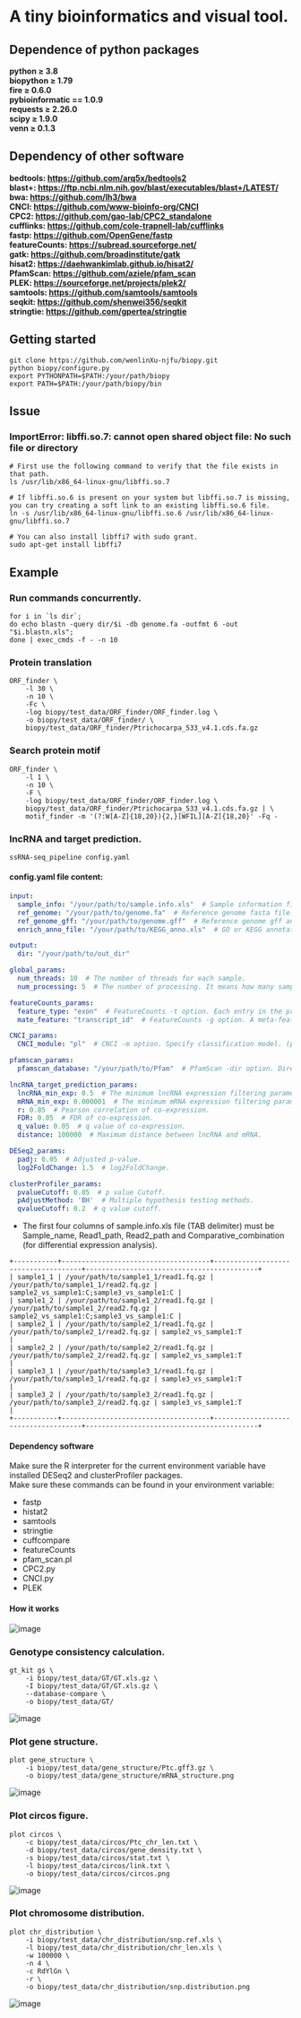 # A tiny bioinformatics and visual tool.

## Dependence of python packages
**python ≥ 3.8<br />
biopython ≥ 1.79<br />
fire ≥ 0.6.0<br />
pybioinformatic == 1.0.9<br />
requests ≥ 2.26.0<br />
scipy ≥ 1.9.0<br />
venn ≥ 0.1.3<br />**
## Dependency of other software
**bedtools: https://github.com/arq5x/bedtools2<br />
blast+: https://ftp.ncbi.nlm.nih.gov/blast/executables/blast+/LATEST/<br />
bwa: https://github.com/lh3/bwa<br />
CNCI: https://github.com/www-bioinfo-org/CNCI<br />
CPC2: https://github.com/gao-lab/CPC2_standalone<br />
cufflinks: https://github.com/cole-trapnell-lab/cufflinks<br />
fastp: https://github.com/OpenGene/fastp<br />
featureCounts: https://subread.sourceforge.net/<br />
gatk: https://github.com/broadinstitute/gatk<br />
hisat2: https://daehwankimlab.github.io/hisat2/<br />
PfamScan: https://github.com/aziele/pfam_scan<br />
PLEK: https://sourceforge.net/projects/plek2/<br />
samtools: https://github.com/samtools/samtools<br />
seqkit: https://github.com/shenwei356/seqkit<br />
stringtie: https://github.com/gpertea/stringtie**

## Getting started
```shell
git clone https://github.com/wenlinXu-njfu/biopy.git
python biopy/configure.py
export PYTHONPATH=$PATH:/your/path/biopy
export PATH=$PATH:/your/path/biopy/bin
```

## Issue
### ImportError: libffi.so.7: cannot open shared object file: No such file or directory
```shell
# First use the following command to verify that the file exists in that path.
ls /usr/lib/x86_64-linux-gnu/libffi.so.7

# If libffi.so.6 is present on your system but libffi.so.7 is missing, you can try creating a soft link to an existing libffi.so.6 file.
ln -s /usr/lib/x86_64-linux-gnu/libffi.so.6 /usr/lib/x86_64-linux-gnu/libffi.so.7

# You can also install libffi7 with sudo grant.
sudo apt-get install libffi7
```

## Example
### Run commands concurrently.
```shell
for i in `ls dir`;
do echo blastn -query dir/$i -db genome.fa -outfmt 6 -out "$i.blastn.xls";
done | exec_cmds -f - -n 10
```

### Protein translation
```shell
ORF_finder \
    -l 30 \
    -n 10 \
    -Fc \
    -log biopy/test_data/ORF_finder/ORF_finder.log \
    -o biopy/test_data/ORF_finder/ \
    biopy/test_data/ORF_finder/Ptrichocarpa_533_v4.1.cds.fa.gz
```
### Search protein motif
```shell
ORF_finder \
    -l 1 \
    -n 10 \
    -F \
    -log biopy/test_data/ORF_finder/ORF_finder.log \
    biopy/test_data/ORF_finder/Ptrichocarpa_533_v4.1.cds.fa.gz | \
    motif_finder -m '(?:W[A-Z]{18,20}){2,}[WFIL][A-Z]{18,20}' -Fq -
```

### lncRNA and target prediction.
```shell
ssRNA-seq_pipeline config.yaml
```

#### config.yaml file content:
```yaml
input:
  sample_info: "/your/path/to/sample.info.xls"  # Sample information file.
  ref_genome: "/your/path/to/genome.fa"  # Reference genome fasta file.
  ref_genome_gff: "/your/path/to/genome.gff"  # Reference genome gff annotation file.
  enrich_anno_file: "/your/path/to/KEGG_anno.xls"  # GO or KEGG annotation file for enrichment analysis. (ID\tTerm\tDescription, eg. Pe.001G000600.2\tGO:0005886\tplasma membrane)

output:
  dir: "/your/path/to/out_dir"

global_params:
  num_threads: 10  # The number of threads for each sample.
  num_processing: 5  # The number of processing. It means how many samples are analyzed in parallel at a time.

featureCounts_params:
  feature_type: "exon"  # FeatureCounts -t option. Each entry in the provided gff annotation file is taken as a feature (e.g. an exon).
  mate_feature: "transcript_id"  # FeatureCounts -g option. A meta-feature is the aggregation of a set of features (e.g. a gene).

CNCI_params:
  CNCI_module: "pl"  # CNCI -m option. Specify classification model. (pl for plant, ve for vertebrate)

pfamscan_params:
  pfamscan_database: "/your/path/to/Pfam"  # PfamScan -dir option. Directory location of Pfam files.

lncRNA_target_prediction_params:
  lncRNA_min_exp: 0.5  # The minimum lncRNA expression filtering parameters for calculating co-expression.
  mRNA_min_exp: 0.000001  # The minimum mRNA expression filtering parameters for calculating co-expression.
  r: 0.85  # Pearson correlation of co-expression.
  FDR: 0.05  # FDR of co-expression.
  q_value: 0.05  # q value of co-expression.
  distance: 100000  # Maximum distance between lncRNA and mRNA.

DESeq2_params:
  padj: 0.05  # Adjusted p-value.
  log2FoldChange: 1.5  # log2FoldChange.

clusterProfiler_params:
  pvalueCutoff: 0.05  # p value Cutoff.
  pAdjustMethod: 'BH'  # Multiple hypothesis testing methods.
  qvalueCutoff: 0.2  # q value cutoff.
```
- The first four columns of sample.info.xls file (TAB delimiter) must be Sample_name, Read1_path, Read2_path and Comparative_combination (for differential expression analysis).<br />
```
+-----------+-------------------------------------+-------------------------------------+-------------------------------------------+
| sample1_1 | /your/path/to/sample1_1/read1.fq.gz | /your/path/to/sample1_1/read2.fq.gz | sample2_vs_sample1:C;sample3_vs_sample1:C |
| sample1_2 | /your/path/to/sample1_2/read1.fq.gz | /your/path/to/sample1_2/read2.fq.gz | sample2_vs_sample1:C;sample3_vs_sample1:C |
| sample2_1 | /your/path/to/sample2_1/read1.fq.gz | /your/path/to/sample2_1/read2.fq.gz | sample2_vs_sample1:T                      |
| sample2_2 | /your/path/to/sample2_2/read1.fq.gz | /your/path/to/sample2_2/read2.fq.gz | sample2_vs_sample1:T                      |
| sample3_1 | /your/path/to/sample3_1/read1.fq.gz | /your/path/to/sample3_1/read2.fq.gz | sample3_vs_sample1:T                      |
| sample3_2 | /your/path/to/sample3_2/read1.fq.gz | /your/path/to/sample3_2/read2.fq.gz | sample3_vs_sample1:T                      |
+-----------+-------------------------------------+-------------------------------------+-------------------------------------------+
```

#### Dependency software
Make sure the R interpreter for the current environment variable have installed DESeq2 and clusterProfiler packages.<br />
Make sure these commands can be found in your environment variable:
- fastp
- histat2
- samtools
- stringtie
- cuffcompare
- featureCounts
- pfam_scan.pl
- CPC2.py
- CNCI.py
- PLEK
#### How it works
![image](test_data/lncRNA_analysis_pipeline/lncRNA_analysis_pipeline.png)

### Genotype consistency calculation.
```shell
gt_kit gs \
    -i biopy/test_data/GT/GT.xls.gz \
    -I biopy/test_data/GT/GT.xls.gz \
    --database-compare \
    -o biopy/test_data/GT/
```
![image](test_data/GT/Consistency.heatmap.png)

### Plot gene structure.
```shell
plot gene_structure \
    -i biopy/test_data/gene_structure/Ptc.gff3.gz \
    -o biopy/test_data/gene_structure/mRNA_structure.png
```
![image](test_data/gene_structure/mRNA_structure.png)

### Plot circos figure.
```shell
plot circos \
    -c biopy/test_data/circos/Ptc_chr_len.txt \
    -d biopy/test_data/circos/gene_density.txt \
    -s biopy/test_data/circos/stat.txt \
    -l biopy/test_data/circos/link.txt \
    -o biopy/test_data/circos/circos.png
```
![image](test_data/circos/circos.png)

### Plot chromosome distribution.
```shell
plot chr_distribution \
    -i biopy/test_data/chr_distribution/snp.ref.xls \
    -l biopy/test_data/chr_distribution/chr_len.xls \
    -w 100000 \
    -n 4 \
    -c RdYlGn \
    -r \
    -o biopy/test_data/chr_distribution/snp.distribution.png
```
![image](test_data/chr_distribution/snp.distribution.png)
